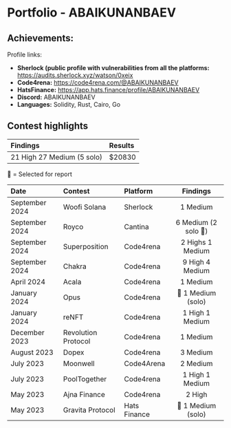 
# Portfolio - ABAIKUNANBAEV


## Achievements:

Profile links:
- **Sherlock (public profile with vulnerabilities from all the platforms:** https://audits.sherlock.xyz/watson/0xeix
- **Code4rena:** https://code4rena.com/@ABAIKUNANBAEV
- **HatsFinance:** https://app.hats.finance/profile/ABAIKUNANBAEV 
- **Discord:** ABAIKUNANBAEV
- **Languages:** Solidity, Rust, Cairo, Go


## Contest highlights


| Findings             | Results    | 
|:-------------------|:-------------|
| 21 High 27 Medium (5 solo)  | $20830 |

🥇 = Selected for report

| Date             | Contest                                                                       | Platform                                                                                 | Findings | 
|:-------------------|:------------------------------------------------------------------------------|:--------------------------------------------------------------------------------------------|:-------:|
|September 2024 | Woofi Solana | Sherlock | 1 Medium | 
|September 2024 | Royco | Cantina | 6 Medium (2 solo 🥇) | 
|September 2024  | Superposition | Code4rena | 2 Highs 1 Medium  | 
|September 2024  | Chakra | Code4rena | 9 High 4 Medium  | 
|April 2024  | Acala | Code4rena | 1 Medium  | 
|January 2024  | Opus | Code4rena | 🥇 1 Medium (solo) | 
|January 2024  | reNFT | Code4rena | 1 High 1 Medium | 
|December 2023  | Revolution Protocol | Code4rena | 1 Medium | 
|August  2023  | Dopex | Code4rena | 3 Medium  | 
|July 2023  |  Moonwell  | Code4Arena | 2 Medium | 
|July 2023 | PoolTogether  | Code4rena | 1 High 1 Medium  |
|May 2023  | Ajna Finance    | Code4rena | 2 High  |
|May 2023  | Gravita Protocol | Hats Finance |  🥇 1 Medium (solo)  |
